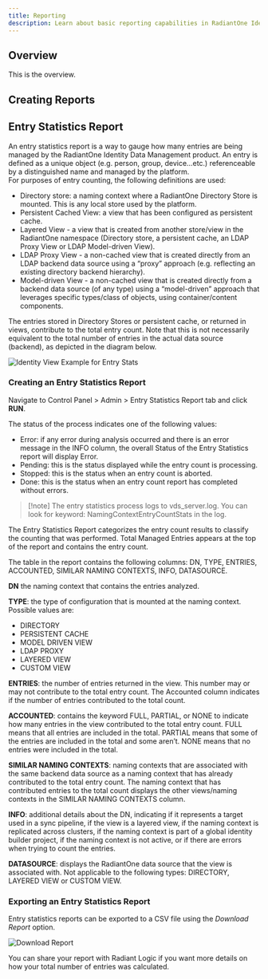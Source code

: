 ```yaml
---
title: Reporting
description: Learn about basic reporting capabilities in RadiantOne Identity Data Management
---
```


## Overview

This is the overview.

## Creating Reports

## Entry Statistics Report

An entry statistics report is a way to gauge how many entries are being managed by the RadiantOne Identity Data Management product.
An entry is defined as a unique object (e.g. person, group, device…etc.) referenceable by a distinguished name and managed by the platform.   
For purposes of entry counting, the following definitions are used: 

-  Directory store: a naming context where a RadiantOne Directory Store is mounted. This is any local store used by the platform.
-  Persistent Cached View: a view that has been configured as persistent cache.
-  Layered View - a view that is created from another store/view in the RadiantOne namespace (Directory store, a persistent cache, an LDAP Proxy View or LDAP Model-driven View).
-  LDAP Proxy View - a non-cached view that is created directly from an LDAP backend data source using a “proxy” approach (e.g. reflecting an existing directory backend hierarchy).
-  Model-driven View -  a non-cached view that is created directly from a backend data source (of any type) using a “model-driven” approach that leverages specific types/class of objects, using container/content components. 

The entries stored in Directory Stores or persistent cache, or returned in views, contribute to the total entry count. Note that this is not necessarily equivalent to the total number of entries in the actual data source (backend), as depicted in the diagram below. 

![Identity View Example for Entry Stats](/Media/entry-stat-example.jpg)

### Creating an Entry Statistics Report

Navigate to Control Panel > Admin > Entry Statistics Report tab and click **RUN**.

The status of the process indicates one of the following values: 

-  Error: if any error during analysis occurred and there is an error message in the INFO column, the overall Status of the Entry Statistics report will display Error.
-  Pending: this is the status displayed while the entry count is processing.
-  Stopped: this is the status when an entry count is aborted.
-  Done: this is the status when an entry count report has completed without errors. 

>[!note] The entry statistics process logs to vds_server.log. You can look for keyword: NamingContextEntryCountStats in the log. 

The Entry Statistics Report categorizes the entry count results to classify the counting that was performed. Total Managed Entries appears at the top of the report and contains the entry count. 

The table in the report contains the following columns: DN, TYPE, ENTRIES, ACCOUNTED, SIMILAR NAMING CONTEXTS, INFO, DATASOURCE.  

**DN** the naming context that contains the entries analyzed. 

**TYPE**: the type of configuration that is mounted at the naming context. Possible values are: 
-  DIRECTORY
-  PERSISTENT CACHE
-  MODEL DRIVEN VIEW
-  LDAP PROXY
-  LAYERED VIEW
-  CUSTOM VIEW 

**ENTRIES**: the number of entries returned in the view. This number may or may not contribute to the total entry count. The Accounted column indicates if the number of entries contributed to the total count. 

**ACCOUNTED**: contains the keyword FULL, PARTIAL, or NONE to indicate how many entries in the view contributed to the total entry count. FULL means that all entries are included in the total. PARTIAL means that some of the entries are included in the total and some aren’t. NONE means that no entries were included in the total. 

**SIMILAR NAMING CONTEXTS**: naming contexts that are associated with the same backend data source as a naming context that has already contributed to the total entry count. The naming context that has contributed entries to the total count displays the other views/naming contexts in the SIMILAR NAMING CONTEXTS column. 

**INFO**: additional details about the DN, indicating if it represents a target used in a sync pipeline, if the view is a layered view, if the naming context is replicated across clusters, if the naming context is part of a global identity builder project, if the naming context is not active, or if there are errors when trying to count the entries. 

**DATASOURCE**: displays the RadiantOne data source that the view is associated with. Not applicable to the following types: DIRECTORY, LAYERED VIEW or CUSTOM VIEW.

### Exporting an Entry Statistics Report

Entry statistics reports can be exported to a CSV file using the *Download Report* option.

![Download Report](/Media/download-report.jpg)


You can share your report with Radiant Logic if you want more details on how your total number of entries was calculated.
